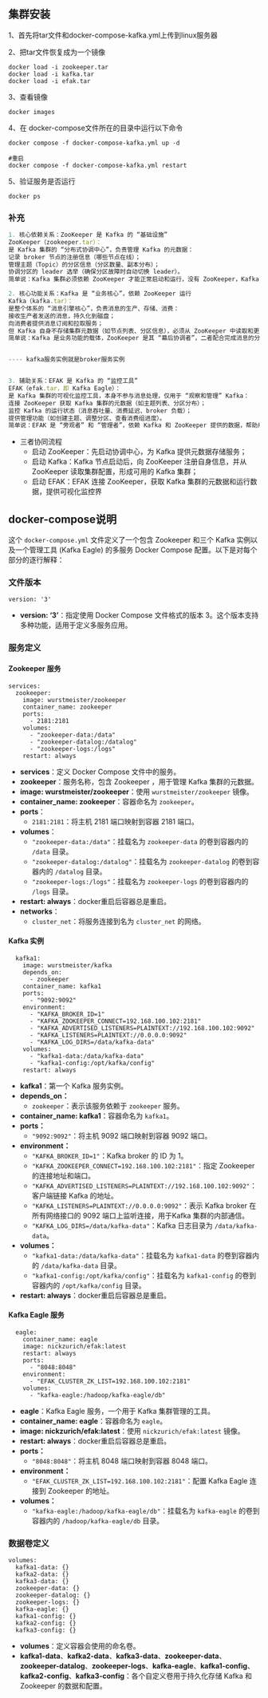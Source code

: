 ## 集群安装

1、首先将tar文件和docker-compose-kafka.yml上传到linux服务器

2、把tar文件恢复成为一个镜像

```
docker load -i zookeeper.tar
docker load -i kafka.tar
docker load -i efak.tar
```

3、查看镜像

```
docker images
```

4、在 docker-compose文件所在的目录中运行以下命令

```
docker compose -f docker-compose-kafka.yml up -d

#重启
docker compose -f docker-compose-kafka.yml restart
```

5、验证服务是否运行

```
docker ps
```
### 补充
```js
1. 核心依赖关系：ZooKeeper 是 Kafka 的 “基础设施”
ZooKeeper（zookeeper.tar）：
是 Kafka 集群的 “分布式协调中心”，负责管理 Kafka 的元数据：
记录 broker 节点的注册信息（哪些节点在线）；
管理主题（Topic）的分区信息（分区数量、副本分布）；
协调分区的 leader 选举（确保分区故障时自动切换 leader）。
简单说：Kafka 集群必须依赖 ZooKeeper 才能正常启动和运行，没有 ZooKeeper，Kafka 无法完成集群协同。

2. 核心功能关系：Kafka 是 “业务核心”，依赖 ZooKeeper 运行
Kafka（kafka.tar）：
是整个体系的 “消息引擎核心”，负责消息的生产、存储、消费：
接收生产者发送的消息，持久化到磁盘；
向消费者提供消息订阅和拉取服务；
但 Kafka 自身不存储集群元数据（如节点列表、分区信息），必须从 ZooKeeper 中读取和更新这些数据。
简单说：Kafka 是业务功能的载体，ZooKeeper 是其 “幕后协调者”，二者配合完成消息的分布式处理。


---- kafka服务实例就是broker服务实例


3. 辅助关系：EFAK 是 Kafka 的 “监控工具”
EFAK（efak.tar，即 Kafka Eagle）：
是 Kafka 集群的可视化监控工具，本身不参与消息处理，仅用于 “观察和管理” Kafka：
连接 ZooKeeper 获取 Kafka 集群的元数据（如主题列表、分区分布）；
监控 Kafka 的运行状态（消息吞吐量、消费延迟、broker 负载）；
提供管理功能（如创建主题、调整分区、查看消费组进度）。
简单说：EFAK 是 “旁观者” 和 “管理者”，依赖 Kafka 和 ZooKeeper 提供的数据，帮助用户了解集群状态。
```

- 三者协同流程
  - 启动 ZooKeeper：先启动协调中心，为 Kafka 提供元数据存储服务；
  - 启动 Kafka：Kafka 节点启动后，向 ZooKeeper 注册自身信息，并从 ZooKeeper 读取集群配置，形成可用的 Kafka 集群；
  - 启动 EFAK：EFAK 连接 ZooKeeper，获取 Kafka 集群的元数据和运行数据，提供可视化监控界

## docker-compose说明

这个 `docker-compose.yml` 文件定义了一个包含 Zookeeper 和三个 Kafka 实例以及一个管理工具 (Kafka Eagle) 的多服务 Docker Compose 配置。以下是对每个部分的逐行解释：

### 文件版本

```
version: '3'
```



- **version: ‘3’**：指定使用 Docker Compose 文件格式的版本 3。这个版本支持多种功能，适用于定义多服务应用。



### 服务定义

#### Zookeeper 服务

```
services:
  zookeeper:
    image: wurstmeister/zookeeper
    container_name: zookeeper
    ports:
      - 2181:2181
    volumes:
      - "zookeeper-data:/data"
      - "zookeeper-datalog:/datalog"
      - "zookeeper-logs:/logs"
    restart: always
```



- **services**：定义 Docker Compose 文件中的服务。
- **zookeeper**：服务名称，包含 Zookeeper ，用于管理 Kafka 集群的元数据。
- **image: wurstmeister/zookeeper**：使用 `wurstmeister/zookeeper` 镜像。
- **container_name: zookeeper**：容器命名为 `zookeeper`。
- **ports**：
  - `2181:2181`：将主机 2181 端口映射到容器 2181 端口。
- **volumes**：
  - `"zookeeper-data:/data"`：挂载名为 `zookeeper-data` 的卷到容器内的 `/data` 目录。
  - `"zookeeper-datalog:/datalog"`：挂载名为 `zookeeper-datalog` 的卷到容器内的 `/datalog` 目录。
  - `"zookeeper-logs:/logs"`：挂载名为 `zookeeper-logs` 的卷到容器内的 `/logs` 目录。
- **restart: always**：docker重启后容器总是重启。
- **networks**：
  - `cluster_net`：将服务连接到名为 `cluster_net` 的网络。



#### Kafka 实例 

```
  kafka1:
    image: wurstmeister/kafka
    depends_on:
      - zookeeper
    container_name: kafka1
    ports:
      - "9092:9092"
    environment:
      - "KAFKA_BROKER_ID=1"
      - "KAFKA_ZOOKEEPER_CONNECT=192.168.100.102:2181"
      - "KAFKA_ADVERTISED_LISTENERS=PLAINTEXT://192.168.100.102:9092"
      - "KAFKA_LISTENERS=PLAINTEXT://0.0.0.0:9092"
      - "KAFKA_LOG_DIRS=/data/kafka-data"
    volumes:
      - "kafka1-data:/data/kafka-data"
      - "kafka1-config:/opt/kafka/config"
    restart: always
```



- **kafka1**：第一个 Kafka 服务实例。
- **depends_on：**
  - `zookeeper`：表示该服务依赖于 `zookeeper` 服务。
- **container_name: kafka1**：容器命名为 `kafka1`。
- **ports：**
  - `"9092:9092"`：将主机 9092 端口映射到容器 9092 端口。
- **environment：**
  - `"KAFKA_BROKER_ID=1"`：Kafka broker 的 ID 为 1。
  - `"KAFKA_ZOOKEEPER_CONNECT=192.168.100.102:2181"`：指定 Zookeeper 的连接地址和端口。
  - `"KAFKA_ADVERTISED_LISTENERS=PLAINTEXT://192.168.100.102:9092"`：客户端链接 Kafka 的地址。
  - `"KAFKA_LISTENERS=PLAINTEXT://0.0.0.0:9092"`：表示 Kafka broker 在所有网络接口的 9092 端口上监听连接，用于Kafka 集群的内部通信。
  - `"KAFKA_LOG_DIRS=/data/kafka-data"`：Kafka 日志目录为 `/data/kafka-data`。
- **volumes：**
  - `"kafka1-data:/data/kafka-data"`：挂载名为 `kafka1-data` 的卷到容器内的 `/data/kafka-data` 目录。
  - `"kafka1-config:/opt/kafka/config"`：挂载名为 `kafka1-config` 的卷到容器内的 `/opt/kafka/config` 目录。
- **restart: always**：docker重启后容器总是重启。



#### Kafka Eagle 服务

```
  eagle:
    container_name: eagle
    image: nickzurich/efak:latest
    restart: always
    ports:
      - "8048:8048"
    environment:
      - "EFAK_CLUSTER_ZK_LIST=192.168.100.102:2181"
    volumes:
      - "kafka-eagle:/hadoop/kafka-eagle/db"
```



- **eagle**：Kafka Eagle 服务，一个用于 Kafka 集群管理的工具。
- **container_name: eagle**：容器命名为 `eagle`。
- **image: nickzurich/efak:latest**：使用 `nickzurich/efak:latest` 镜像。
- **restart: always**：docker重启后容器总是重启。
- **ports：**
  - `"8048:8048"`：将主机 8048 端口映射到容器 8048 端口。
- **environment：**
  - `"EFAK_CLUSTER_ZK_LIST=192.168.100.102:2181"`：配置 Kafka Eagle 连接到 Zookeeper 的地址。
- **volumes：**
  - `"kafka-eagle:/hadoop/kafka-eagle/db"`：挂载名为 `kafka-eagle` 的卷到容器内的 `/hadoop/kafka-eagle/db` 目录。



### 数据卷定义

```
volumes:
  kafka1-data: {}
  kafka2-data: {}
  kafka3-data: {}
  zookeeper-data: {}
  zookeeper-datalog: {}
  zookeeper-logs: {}
  kafka-eagle: {}
  kafka1-config: {}
  kafka2-config: {}
  kafka3-config: {}
```



- **volumes**：定义容器会使用的命名卷。
- **kafka1-data**、**kafka2-data**、**kafka3-data**、**zookeeper-data**、**zookeeper-datalog**、**zookeeper-logs**、**kafka-eagle**、**kafka1-config**、**kafka2-config**、**kafka3-config**：各个自定义卷用于持久化存储 Kafka 和 Zookeeper 的数据和配置。